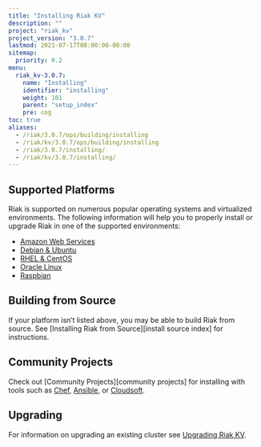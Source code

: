 ```yaml
---
title: "Installing Riak KV"
description: ""
project: "riak_kv"
project_version: "3.0.7"
lastmod: 2021-07-17T00:00:00-00:00
sitemap:
  priority: 0.2
menu:
  riak_kv-3.0.7:
    name: "Installing"
    identifier: "installing"
    weight: 101
    parent: "setup_index"
    pre: cog
toc: true
aliases:
  - /riak/3.0.7/ops/building/installing
  - /riak/kv/3.0.7/ops/building/installing
  - /riak/3.0.7/installing/
  - /riak/kv/3.0.7/installing/
---
```


[install aws]: {{<baseurl>}}riak/kv/3.0.7/setup/installing/amazon-web-services
[install debian & ubuntu]: {{<baseurl>}}riak/kv/3.0.7/setup/installing/debian-ubuntu
[install raspbian]: {{<baseurl>}}riak/kv/3.0.7/setup/installing/debian-ubuntu/#raspbian-bullseye
[install oracle linux]: {{<baseurl>}}riak/kv/3.0.7/setup/installing/oracle-linux
[install rhel & centos]: {{<baseurl>}}riak/kv/3.0.7/setup/installing/rhel-centos
[upgrade index]: {{<baseurl>}}riak/kv/3.0.7/setup/upgrading

## Supported Platforms

Riak is supported on numerous popular operating systems and virtualized
environments. The following information will help you to
properly install or upgrade Riak in one of the supported environments:

  * [Amazon Web Services][install aws]
  * [Debian & Ubuntu][install debian & ubuntu]
  * [RHEL & CentOS][install rhel & centos]
  * [Oracle Linux][install oracle linux]
  * [Raspbian][install raspbian]

## Building from Source

If your platform isn’t listed above, you may be able to build Riak from source. See [Installing Riak from Source][install source index] for instructions.

## Community Projects

Check out [Community Projects][community projects] for installing with tools such as [Chef](https://www.chef.io/chef/), [Ansible](http://www.ansible.com/), or [Cloudsoft](http://www.cloudsoftcorp.com/).

## Upgrading

For information on upgrading an existing cluster see [Upgrading Riak KV][upgrade index].

